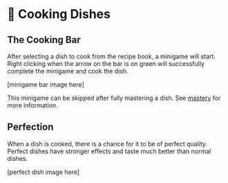 # 🍳 Cooking Dishes

## The Cooking Bar

After selecting a dish to cook from the recipe book, a minigame will start.<br>
Right clicking when the arrow on the bar is on green will successfully complete the minigame and cook the dish.

[minigame bar image here]

This minigame can be skipped after fully mastering a dish.
See [mastery](https://bendingmc.gitbook.io/bendingmc-wiki/cooking/getting-started/mastery) for more information.

## Perfection

When a dish is cooked, there is a chance for it to be of perfect quality.<br>
Perfect dishes have stronger effects and taste much better than normal dishes.

[perfect dish image here]
